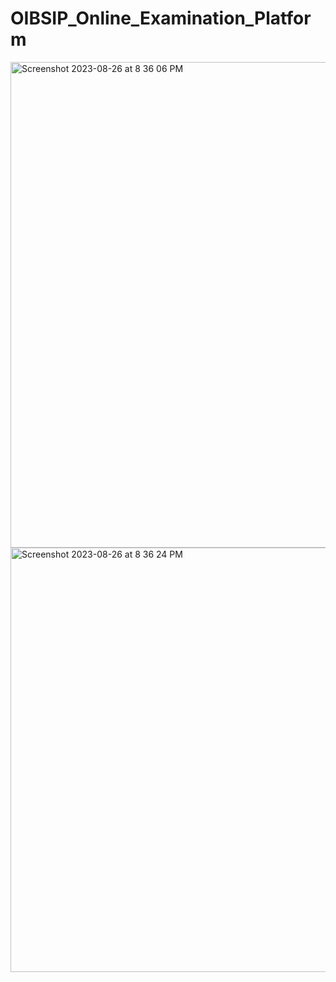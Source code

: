 # OIBSIP_Online_Examination_Platform
<img width="777" alt="Screenshot 2023-08-26 at 8 36 06 PM" src="https://github.com/HarshAgarwal1102/Online_Examination_Oasis_Infobyte/assets/117922914/9425888b-5dbb-4942-b1c1-d29cb87180d5">
<img width="679" alt="Screenshot 2023-08-26 at 8 36 24 PM" src="https://github.com/HarshAgarwal1102/Online_Examination_Oasis_Infobyte/assets/117922914/658766e9-706c-4bbc-a6b6-45ff187ef4e7">

